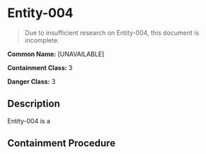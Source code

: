 # Entity-004

> Due to insufficient research on Entity-004, this document is incomplete.

**Common Name:** [UNAVAILABLE]

**Containment Class:** 3

**Danger Class:** 3

## Description
Entity-004 is a 

## Containment Procedure
